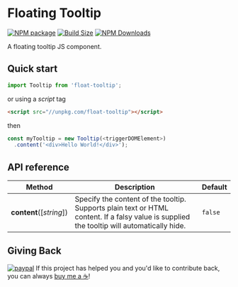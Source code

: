 Floating Tooltip
==============

[![NPM package][npm-img]][npm-url]
[![Build Size][build-size-img]][build-size-url]
[![NPM Downloads][npm-downloads-img]][npm-downloads-url]

A floating tooltip JS component.

## Quick start

```js
import Tooltip from 'float-tooltip';
```
or using a *script* tag
```html
<script src="//unpkg.com/float-tooltip"></script>
```
then
```js
const myTooltip = new Tooltip(<triggerDOMElement>)
  .content('<div>Hello World!</div>');
```

## API reference

| Method | Description | Default |
| --- | --- | --- |
| <b>content</b>([<i>string</i>]) | Specify the content of the tooltip. Supports plain text or HTML content. If a falsy value is supplied the tooltip will automatically hide. | `false` |

## Giving Back

[![paypal](https://www.paypalobjects.com/en_US/i/btn/btn_donate_SM.gif)](https://www.paypal.com/cgi-bin/webscr?cmd=_donations&business=L398E7PKP47E8&currency_code=USD&source=url) If this project has helped you and you'd like to contribute back, you can always [buy me a ☕](https://www.paypal.com/cgi-bin/webscr?cmd=_donations&business=L398E7PKP47E8&currency_code=USD&source=url)!

[npm-img]: https://img.shields.io/npm/v/float-tooltip
[npm-url]: https://npmjs.org/package/float-tooltip
[build-size-img]: https://img.shields.io/bundlephobia/minzip/float-tooltip
[build-size-url]: https://bundlephobia.com/result?p=float-tooltip
[npm-downloads-img]: https://img.shields.io/npm/dt/float-tooltip
[npm-downloads-url]: https://www.npmtrends.com/float-tooltip
